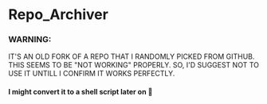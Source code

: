 # Repo_Archiver

### WARNING:

IT'S AN OLD FORK OF A REPO THAT I RANDOMLY PICKED FROM GITHUB.
THIS SEEMS TO BE "NOT WORKING" PROPERLY.
SO, I'D SUGGEST NOT TO USE IT UNTILL I CONFIRM IT WORKS PERFECTLY.

#### I might convert it to a shell script later on 🤔
